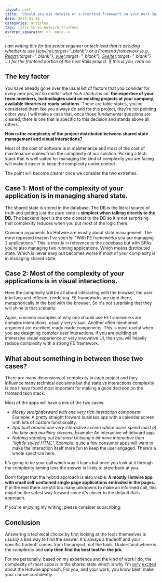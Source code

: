 ```yaml
---
layout: post
title: "Should you use Hotwire or a Frontend framework on your next Rails project?"
date: 2024-01-16
categories: articles
tags: rails turbo hotwire frontend
excerpt_separator: <!--more-->
---
```


*I am writing this for the senior engineer or tech lead that is deciding whether to use [Hotwire](https://hotwired.dev/){:target="\_blank"} or a Frontend framework (e.g. [React](https://react.dev/){:target="\_blank"}, [Vue](https://vuejs.org/){:target="\_blank"}, [Svelte](https://svelte.dev/){:target="\_blank"} ...) for the frontend portion of the next Rails project. If this is you, read on.*

## The key factor

You have already gone over the usual list of factors that you consider for *every new project no matter what tech stack it is on*: **the expertise of your team members**, **technologies used on existing projects at your company**, **available libraries or ready solutions**. These are table stakes, you've considered them like you always do and for this project, they're not pointing either way. I will make a case that, once those fundamental questions are cleared, there is one that is specific to this decision and stands above all others:

**How is the complexity of the project distributed between shared state management and visual interactions?**

Most of the cost of software is in maintenance and most of the cost of maintenance comes from the complexity of our solution. Picking a tech stack that is well suited for managing the kind of complexity you are facing will make it easier to keep the complexity under control.

The point will become clearer once we consider the two extremes.

<!--more-->

## Case 1: Most of the complexity of your application is in managing shared state.

The shared state is stored in the database. The DB is the literal source of truth and getting just the pure state is **simplest when talking directly to the DB**. The backend layer is the one closest to the DB so it is not surprising that complexity reduces when you put most of the logic there.

Common arguments for Hotwire are mostly about state management. The most repeated reason I've seen is: "With FE frameworks you are managing 2 applications." This is mostly in reference to the codebase but with SPAs you're also managing two running applications. Which means distributed state. Which is never easy but becomes worse if most of your complexity is in managing shared state.

## Case 2: Most of the complexity of your applications is in visual interactions.

Here the complexity will be all about interacting with the browser, the user interface and efficient rendering. FE frameworks are right there, metaphorically in the bed with the browser. So it's not surprising that they will shine in that scenario.

Again, common examples of why one should use FE frameworks are complex interactions, usually very visual. Another often mentioned argument are excellent ready made components. This is most useful when you are designing complex user interactions. If you are building an immersive visual experience or very innovative UI, then you will heavily reduce complexity with a strong FE framework.

## What about something in between those two cases?

There are many dimensions of complexity in each project and they influence many technical decisions but the state vs interactions complexity is one I have found most important for making a good decision on the frontend tech stack.

Most of the apps will have a mix of the two cases:
- *Mostly straightforward with one very rich interaction component.* Example: A pretty straight forward business app with a calendar screen with lots of custom functionality.
- *App built around one very interactive screen where users spend most of the time and auxiliary screens.* Example: An interactive whiteboard app.
- *Nothing standing out but most UI being a bit more interactive than "lightly styled HTML".* Example: quite a few consumer apps will want to make the interaction itself more fun to keep the user engaged. There's a whole spectrum here.

It's going to be your call which way it leans but once you look at it through the complexity taming lens the answer is likely to stare back at you.

Don't forget that the hybrid approach is also viable: **A mostly Hotwire app with small self contained single page applications embeded in the pages.** If in the end there are still too many unknowns to make an informed call, this might be the safest way forward since it's closer to the default Rails approach.

If you're enjoying my writing, please consider subscribing:
<script async data-uid="a747d9cf0d" src="https://thoughtful-producer-2834.ck.page/a747d9cf0d/index.js"></script>

## Conclusion

Answering a technical choice by first looking at the tools themselves is usually a bad way to find the answer. It's always a tradeoff and your specific tradeoff comes from the project, not the tools. Understand where is the complexity and **only then find the best tool for the job.** 

For me personally, based on my experience and the kind of work I do, the complexity of most apps is in the shared state which is why I'm [very](/articles/turbo-morphing-deep-dive) [excited](/articles/turbo-morphing-deep-dive-idiomorph) about the Hotwire approach. For you, and your work, you know best, make your choice confidently.
